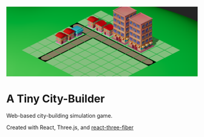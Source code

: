![alt text](image.png)

# A Tiny City-Builder

Web-based city-building simulation game.

Created with React, Three.js, and [react-three-fiber](https://github.com/pmndrs/react-three-fiber)

